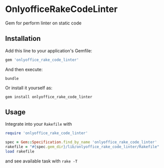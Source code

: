 # OnlyofficeRakeCodeLinter

Gem for perform linter on static code

## Installation

Add this line to your application's Gemfile:

```ruby
gem 'onlyoffice_rake_code_linter'
```

And then execute:

```shell script
bundle
```

Or install it yourself as:

```shell script
gem install onlyoffice_rake_code_linter
```

## Usage

Integrate into your `Rakefile` with

```ruby
require 'onlyoffice_rake_code_linter'

spec = Gem::Specification.find_by_name 'onlyoffice_rake_code_linter'
rakefile = "#{spec.gem_dir}/lib/onlyoffice_rake_code_linter/Rakefile"
load rakefile
```

and see available task with `rake -T`
